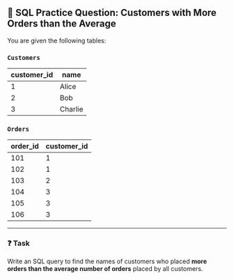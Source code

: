 ## 🧠 SQL Practice Question: Customers with More Orders than the Average

You are given the following tables:

### `Customers`

| customer_id | name    |
|-------------|---------|
| 1           | Alice   |
| 2           | Bob     |
| 3           | Charlie |

### `Orders`

| order_id | customer_id |
|----------|-------------|
| 101      | 1           |
| 102      | 1           |
| 103      | 2           |
| 104      | 3           |
| 105      | 3           |
| 106      | 3           |

---

### ❓ Task

Write an SQL query to find the names of customers who placed **more orders than the average number of orders** placed by all customers.
